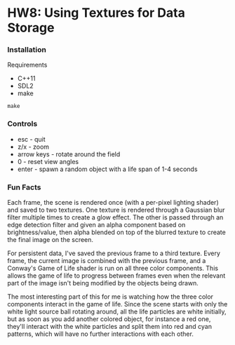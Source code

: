 # HW8: Using Textures for Data Storage

### Installation
Requirements  
* C++11
* SDL2
* make

```
make
```

### Controls
* esc - quit
* z/x - zoom
* arrow keys - rotate around the field
* 0 - reset view angles
* enter - spawn a random object with a life span of 1-4 seconds

### Fun Facts

Each frame, the scene is rendered once (with a per-pixel lighting shader) and saved to two textures. One texture is rendered through a Gaussian blur filter multiple times to create a glow effect. The other is passed through an edge detection filter and given an alpha component based on brightness/value, then alpha blended on top of the blurred texture to create the final image on the screen.  

For persistent data, I've saved the previous frame to a third texture. Every frame, the current image is combined with the previous frame, and a Conway's Game of Life shader is run on all three color components. This allows the game of life to progress between frames even when the relevant part of the image isn't being modified by the objects being drawn.  

The most interesting part of this for me is watching how the three color components interact in the game of life. Since the scene starts with only the white light source ball rotating around, all the life particles are white initially, but as soon as you add another colored object, for instance a red one, they'll interact with the white particles and split them into red and cyan patterns, which will have no further interactions with each other.
